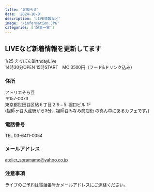 ```yaml
---
title: 'お知らせ'
date: '2024-10-8'
description: 'LIVE情報など'
image: '/information.JPG'
categories: ['記事一覧']
---
```


## LIVEなど新着情報を更新してます
1/25 えりぽんBirthdayLive</br>14時30分OPEN 15時START　MC 3500円（フード&ドリンク込み）

### 住所
アトリエそら豆</br>
〒157-0073</br>
東京都世田谷区砧６丁目２９−５ 堀口ビル 1F</br>
(祖師ヶ谷大蔵駅から3分、祖師谷みなみ商店街 の真ん中にあるカフェです。)
### 電話番号
TEL 03-6411-0054
### メールアドレス
atelier_soramame@yahoo.co.jp
### 注意事項
ライブのご予約は電話番号かメールアドレスにご連絡ください。